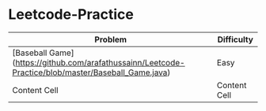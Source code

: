 # Leetcode-Practice

| Problem  | Difficulty |
| ------------- | ------------- |
| [Baseball Game] (https://github.com/arafathussainn/Leetcode-Practice/blob/master/Baseball_Game.java)  | Easy  |
| Content Cell  | Content Cell  |
